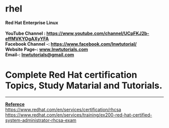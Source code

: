 # rhel 
<b>Red Hat Enterprise Linux </b> 
<br><br>
<strong>YouTube Channel : https://www.youtube.com/channel/UCpFKJ2b-effMVKYOgAXyYFA <br>
Facebook Channel -: https://www.facebook.com/lnwtutorial/<br>
Website Page-: www.lnwtutorials.com<br>
Email-: lnwtutorials@gmail.com </strong> <br>

# Complete Red Hat certification Topics, Study Matarial and Tutorials.


---
<strong><u>Referece <br> </u></strong>
https://www.redhat.com/en/services/certification/rhcsa <br>
https://www.redhat.com/en/services/training/ex200-red-hat-certified-system-administrator-rhcsa-exam
